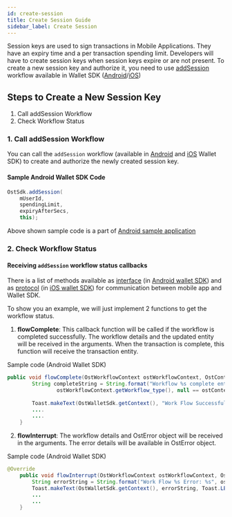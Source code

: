 ```yaml
---
id: create-session
title: Create Session Guide
sidebar_label: Create Session
---
```


Session keys are used to sign transactions in Mobile Applications. They have an expiry time and a per transaction spending limit. Developers will have to create session keys when session keys expire or are not present. To create a new session key and authorize it, you need to use [addSession](/platform/docs/sdk/references/wallet_sdk/android/latest/methods/#4-addsession) workflow available in Wallet SDK ([Android](/platform/docs/sdk/wallet_sdk_setup/android/)/[iOS](/platform/docs/sdk/wallet_sdk_setup/iOS/))

## Steps to Create a New Session Key

1. Call addSession Workflow
2. Check Workflow Status

### 1. Call addSession Workflow

You can call the `addSession` workflow (available in [Android](/platform/docs/sdk/wallet_sdk_setup/android/) and [iOS](/platform/docs/sdk/wallet_sdk_setup/iOS/) Wallet SDK) to create and authorize the newly created session key.

#### Sample Android Wallet SDK Code
```java
OstSdk.addSession(
    mUserId, 
    spendingLimit, 
    expiryAfterSecs, 
    this);
```

Above shown sample code is a part of [Android sample application](https://github.com/ostdotcom/ost-wallet-sdk-android/blob/a719237a461d938c57ed93abce649ba35b284836/app/src/main/java/ost/com/sampleostsdkapplication/fragments/CreateSessionFragment.java#L75)


### 2. Check Workflow Status

#### Receiving `addSession` workflow status callbacks
There is a list of methods available as [interface](/platform/docs/sdk/references/wallet_sdk/android/latest/interfaces/) (in [Android wallet SDK](/platform/docs/sdk/wallet_sdk_setup/android/)) and as [protocol](/platform/docs/sdk/references/wallet_sdk/iOS/latest/protocols/) (in [iOS wallet SDK](/platform/docs/sdk/wallet_sdk_setup/iOS/)) for communication between mobile app and Wallet SDK. 

To show you an example, we will just implement 2 functions to get the workflow status.

1. **flowComplete**:  This callback function will be called if the workflow is completed successfully. The workflow details and the updated entity will be received in the arguments. When the transaction is complete, this function will receive the transaction entity.

Sample code (Android Wallet SDK)
```java
public void flowComplete(OstWorkflowContext ostWorkflowContext, OstContextEntity ostContextEntity) {
        String completeString = String.format("Workflow %s complete entity %s ",
                ostWorkflowContext.getWorkflow_type(), null == ostContextEntity ? "null": ostContextEntity.getEntityType());
 
        Toast.makeText(OstWalletSdk.getContext(), "Work Flow Successful", Toast.LENGTH_SHORT).show();
        ....
        ....
    }
```

2. **flowInterrupt**:  The workflow details and OstError object will be received in the arguments. The error details will be available in OstError object. 

Sample code (Android Wallet SDK)
```java
@Override
    public void flowInterrupt(OstWorkflowContext ostWorkflowContext, OstError ostError) {
        String errorString = String.format("Work Flow %s Error: %s", ostWorkflowContext.getWorkflow_type(), ostError.getMessage());
        Toast.makeText(OstWalletSdk.getContext(), errorString, Toast.LENGTH_SHORT).show();
        ...
        ...
    }
```